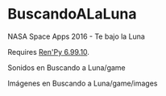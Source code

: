 # BuscandoALaLuna
NASA Space Apps 2016 - Te bajo la Luna

Requires [Ren'Py 6.99.10](https://www.renpy.org/release/6.99.10).

Sonidos en Buscando a Luna/game

Imágenes en Buscando a Luna/game/images
